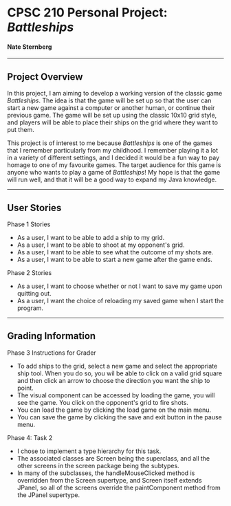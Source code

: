 # CPSC 210 Personal Project: *Battleships*

#### Nate Sternberg

***

## Project Overview
In this project, I am aiming to develop a working version of the classic game *Battleships*. The idea is that the game
will be set up so that the user can start a new game against a computer or another human, or continue their previous
game. The game will be set up using the classic 10x10 grid style, and players will be able to place their ships on the 
grid where they want to put them.

This project is of interest to me because *Battleships* is one of the games that I remember particularly from my
childhood. I remember playing it a lot in a variety of different settings, and I decided it would be a fun way
to pay homage to one of my favourite games. The target audience for this game is anyone who wants to play a game
of *Battleships*! My hope is that the game will run well, and that it will be a good way to expand my Java knowledge.

***
## User Stories

Phase 1 Stories
- As a user, I want to be able to add a ship to my grid.
- As a user, I want to be able to shoot at my opponent's grid.
- As a user, I want to be able to see what the outcome of my shots are.
- As a user, I want to be able to start a new game after the game ends.

Phase 2 Stories
- As a user, I want to choose whether or not I want to save my game upon quitting out.
- As a user, I want the choice of reloading my saved game when I start the program.

***
## Grading Information

Phase 3 Instructions for Grader
- To add ships to the grid, select a new game and select the appropriate ship tool. When you do so, you wil be able to
    click on a valid grid square and then click an arrow to choose the direction you want the ship to point.
- The visual component can be accessed by loading the game, you will see the game. You click on the opponent's grid to fire shots.
- You can load the game by clicking the load game on the main menu.
- You can save the game by clicking the save and exit button in the pause menu.

Phase 4: Task 2
- I chose to implement a type hierarchy for this task.
- The associated classes are Screen being the superclass, and all the other screens in the screen package being the subtypes.
- In many of the subclasses, the handleMouseClicked method is overridden from the Screen supertype, and Screen 
    itself extends JPanel, so all of the screens override the paintComponent method from the JPanel supertype.